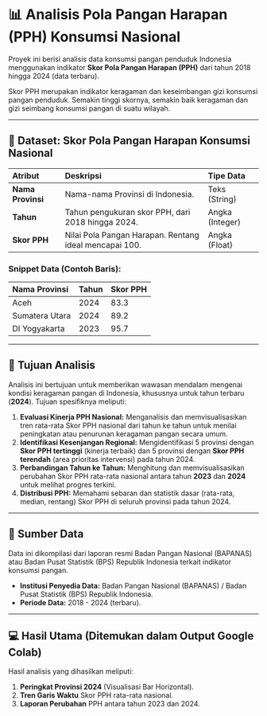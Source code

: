 # 📊 Analisis Pola Pangan Harapan (PPH) Konsumsi Nasional

Proyek ini berisi analisis data konsumsi pangan penduduk Indonesia menggunakan indikator **Skor Pola Pangan Harapan (PPH)** dari tahun 2018 hingga 2024 (data terbaru).

Skor PPH merupakan indikator keragaman dan keseimbangan gizi konsumsi pangan penduduk. Semakin tinggi skornya, semakin baik keragaman dan gizi seimbang konsumsi pangan di suatu wilayah.

---

## 💾 Dataset: Skor Pola Pangan Harapan Konsumsi Nasional

| Atribut | Deskripsi | Tipe Data |
| :--- | :--- | :--- |
| **Nama Provinsi** | Nama-nama Provinsi di Indonesia. | Teks (String) |
| **Tahun** | Tahun pengukuran skor PPH, dari 2018 hingga 2024. | Angka (Integer) |
| **Skor PPH** | Nilai Pola Pangan Harapan. Rentang ideal mencapai 100. | Angka (Float) |

### Snippet Data (Contoh Baris):
| Nama Provinsi | Tahun | Skor PPH |
| :--- | :--- | :--- |
| Aceh | 2024 | 83.3 |
| Sumatera Utara | 2024 | 89.2 |
| DI Yogyakarta | 2023 | 95.7 |

---

## 🎯 Tujuan Analisis

Analisis ini bertujuan untuk memberikan wawasan mendalam mengenai kondisi keragaman pangan di Indonesia, khususnya untuk tahun terbaru (**2024**). Tujuan spesifiknya meliputi:

1.  **Evaluasi Kinerja PPH Nasional:** Menganalisis dan memvisualisasikan tren rata-rata Skor PPH nasional dari tahun ke tahun untuk menilai peningkatan atau penurunan keragaman pangan secara umum.
2.  **Identifikasi Kesenjangan Regional:** Mengidentifikasi 5 provinsi dengan **Skor PPH tertinggi** (kinerja terbaik) dan 5 provinsi dengan **Skor PPH terendah** (area prioritas intervensi) pada tahun 2024.
3.  **Perbandingan Tahun ke Tahun:** Menghitung dan memvisualisasikan perubahan Skor PPH rata-rata nasional antara tahun **2023** dan **2024** untuk melihat progres terkini.
4.  **Distribusi PPH:** Memahami sebaran dan statistik dasar (rata-rata, median, rentang) Skor PPH di seluruh provinsi pada tahun 2024.

---

## 🔗 Sumber Data

Data ini dikompilasi dari laporan resmi Badan Pangan Nasional (BAPANAS) atau Badan Pusat Statistik (BPS) Republik Indonesia terkait indikator konsumsi pangan.

* **Institusi Penyedia Data:** Badan Pangan Nasional (BAPANAS) / Badan Pusat Statistik (BPS) Republik Indonesia.
* **Periode Data:** 2018 - 2024 (terbaru).

---

## 💻 Hasil Utama (Ditemukan dalam Output Google Colab)

Hasil analisis yang dihasilkan meliputi:

1.  **Peringkat Provinsi 2024** (Visualisasi Bar Horizontal).
2.  **Tren Garis Waktu** Skor PPH rata-rata nasional.
3.  **Laporan Perubahan** PPH antara tahun 2023 dan 2024.
